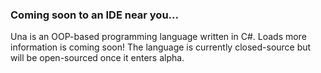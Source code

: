 ### Coming soon to an IDE near you...
Una is an OOP-based programming language written in C#. Loads more information is coming soon! The language is currently closed-source but will be open-sourced once it enters alpha.
